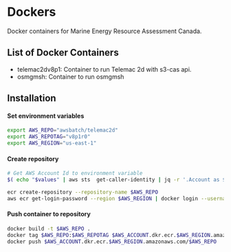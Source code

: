 # Dockers
Docker containers for Marine Energy Resource Assessment Canada.

## List of Docker Containers
- telemac2dv8p1: Container to run Telemac 2d with s3-cas api.
- osmgmsh: Container to run osmgmsh

## Installation
#### Set environment variables
```bash
export AWS_REPO="awsbatch/telemac2d"
export AWS_REPOTAG="v8p1r0"
export AWS_REGION="us-east-1"
```

#### Create repository
```bash
# Get AWS Account Id to environment variable
$( echo "$values" | aws sts  get-caller-identity | jq -r '.Account as $k | "export AWS_ACCOUNT=\($k)"') 

ecr create-repository --repository-name $AWS_REPO
aws ecr get-login-password --region $AWS_REGION | docker login --username AWS --password-stdin $AWS_ACCOUNT.dkr.ecr.$AWS_REGION.amazonaws.com/$AWS_REPO
```

#### Push container to repository
```bash
docker build -t $AWS_REPO . 
docker tag $AWS_REPO:$AWS_REPOTAG $AWS_ACCOUNT.dkr.ecr.$AWS_REGION.amazonaws.com/$AWS_REPO:$AWS_REPOTAG
docker push $AWS_ACCOUNT.dkr.ecr.$AWS_REGION.amazonaws.com/$AWS_REPO
```